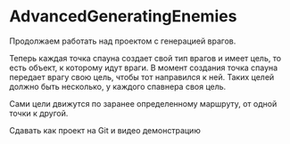 # AdvancedGeneratingEnemies
Продолжаем работать над проектом с генерацией врагов. 

Теперь каждая точка спауна создает свой тип врагов и имеет цель, то есть объект, к которому идут враги. В момент создания точка спауна передает врагу свою цель, чтобы тот направился к ней. Таких целей должно быть несколько, у каждого спавнера своя цель.

Сами цели движутся по заранее определенному маршруту, от одной точки к другой.

Сдавать как проект на Git и видео демонстрацию